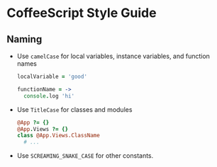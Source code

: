 # CoffeeScript Style Guide



## Naming

 - Use `camelCase` for local variables, instance variables, and function names

    ```coffee
    localVariable = 'good'

    functionName = ->
      console.log 'hi'
    ```
 
 - Use `TitleCase` for classes and modules

    ```coffee
    @App ?= {}
    @App.Views ?= {}
    class @App.Views.ClassName
      # ...
    ```

 - Use `SCREAMING_SNAKE_CASE` for other constants.
